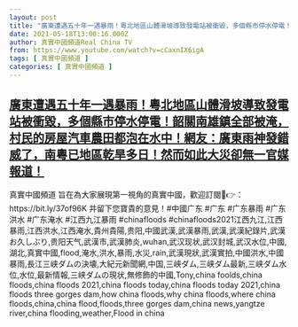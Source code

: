```yaml
---
layout: post
title: "廣東遭遇五十年一遇暴雨！粵北地區山體滑坡導致發電站被衝毀，多個縣市停水停電！韶關南雄鎮全部被淹，村民的房屋汽車農田都泡在水中！網友：廣東雨神發錯威了，南粵已地區乾旱多日！然而如此大災卻無一官媒報道！"
date: 2021-05-18T13:00:16.000Z
author: 真實中國頻道Real China TV
from: https://www.youtube.com/watch?v=cCaxnIX6igA
tags: [ 真實中國頻道 ]
categories: [ 真實中國頻道 ]
---
```

<!--1621342816000-->
[廣東遭遇五十年一遇暴雨！粵北地區山體滑坡導致發電站被衝毀，多個縣市停水停電！韶關南雄鎮全部被淹，村民的房屋汽車農田都泡在水中！網友：廣東雨神發錯威了，南粵已地區乾旱多日！然而如此大災卻無一官媒報道！](https://www.youtube.com/watch?v=cCaxnIX6igA)
------

<div>
真實中國頻道 旨在為大家展現第一視角的真實中國，歡迎訂閱💖👉：https://bit.ly/37of96K  并留下您寶貴的意見！#中國广东 #广东 #广东暴雨 #广东洪水 #广东淹水 #江西九江暴雨  #chinafloods #chinafloods2021江西九江,江西暴雨,江西洪水,江西淹水,貴州貴陽,贵阳,中國武漢,武漢暴雨,武漢,武漢紀錄片,武漢 お久しぶり,贵阳天气,武漢市,武漢肺炎,wuhan,武汉现状,武汉封城,武汉水位,中國,湖北,真實中國,flood,淹水,洪水,暴雨,水災,rain,武漢現狀,武漢實拍,中國洪水,中國暴雨,長江三峡ダムの決壊,大紀元新聞網,中国,三峡ダム,三峡ダム最新,三峡ダム水位,水位,最新情報,三峡ダムの現状,無修飾的中國,Tony,china foolds,china floods,china floods 2021,china floods today,china floods today 2021,china floods three gorges dam,how china floods,why china floods,where china floods,china,china flood,floods,three gorges dam,china news,yangtze river,china flooding,weather,Flood in china
</div>
